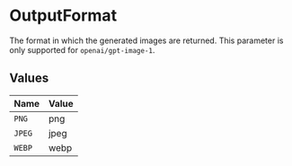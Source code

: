 # OutputFormat

The format in which the generated images are returned. This parameter is only supported for `openai/gpt-image-1`.


## Values

| Name   | Value  |
| ------ | ------ |
| `PNG`  | png    |
| `JPEG` | jpeg   |
| `WEBP` | webp   |